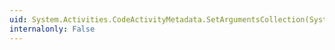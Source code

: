 ```yaml
---
uid: System.Activities.CodeActivityMetadata.SetArgumentsCollection(System.Collections.ObjectModel.Collection{System.Activities.RuntimeArgument})
internalonly: False
---
```

